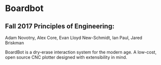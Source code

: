 # Boardbot

## Fall 2017 Principles of Engineering:

Adam Novotny, Alex Core, Evan Lloyd New-Schmidt, Ian Paul, Jared Briskman

BoardBot is a dry-erase interaction system for the modern age. A low-cost, open source CNC plotter designed with extensibility in mind.


